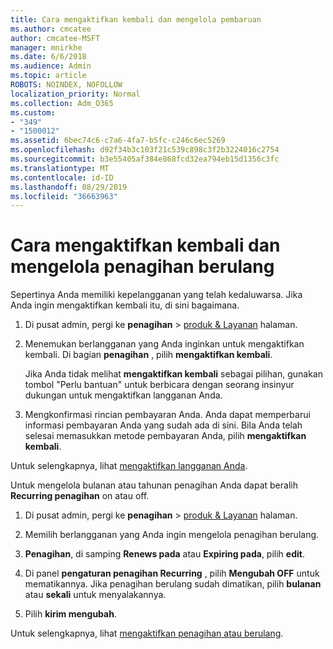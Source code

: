 ```yaml
---
title: Cara mengaktifkan kembali dan mengelola pembaruan
ms.author: cmcatee
author: cmcatee-MSFT
manager: mnirkhe
ms.date: 6/6/2018
ms.audience: Admin
ms.topic: article
ROBOTS: NOINDEX, NOFOLLOW
localization_priority: Normal
ms.collection: Adm_O365
ms.custom:
- "349"
- "1500012"
ms.assetid: 6bec74c6-c7a6-4fa7-b5fc-c246c6ec5269
ms.openlocfilehash: d92f34b3c103f21c539c898c3f2b3224016c2754
ms.sourcegitcommit: b3e55405af384e868fcd32ea794eb15d1356c3fc
ms.translationtype: MT
ms.contentlocale: id-ID
ms.lasthandoff: 08/29/2019
ms.locfileid: "36663963"
---
```

# <a name="how-to-reactivate-and-manage-recurring-billing"></a>Cara mengaktifkan kembali dan mengelola penagihan berulang

Sepertinya Anda memiliki kepelangganan yang telah kedaluwarsa. Jika Anda ingin mengaktifkan kembali itu, di sini bagaimana.
  
1. Di pusat admin, pergi ke **penagihan** \> [produk & Layanan](https://go.microsoft.com/fwlink/p/?linkid=842054) halaman.

2. Menemukan berlangganan yang Anda inginkan untuk mengaktifkan kembali. Di bagian **penagihan** , pilih **mengaktifkan kembali**.

    Jika Anda tidak melihat **mengaktifkan kembali** sebagai pilihan, gunakan tombol "Perlu bantuan" untuk berbicara dengan seorang insinyur dukungan untuk mengaktifkan langganan Anda.

3. Mengkonfirmasi rincian pembayaran Anda. Anda dapat memperbarui informasi pembayaran Anda yang sudah ada di sini. Bila Anda telah selesai memasukkan metode pembayaran Anda, pilih **mengaktifkan kembali**.

Untuk selengkapnya, lihat [mengaktifkan langganan Anda](https://docs.microsoft.com/en-us/office365/admin/subscriptions-and-billing/reactivate-your-subscription). 

Untuk mengelola bulanan atau tahunan penagihan Anda dapat beralih **Recurring penagihan** on atau off.
  
1. Di pusat admin, pergi ke **penagihan** \> [produk & Layanan](https://go.microsoft.com/fwlink/p/?linkid=842054) halaman.

2. Memilih berlangganan yang Anda ingin mengelola penagihan berulang.

3. **Penagihan**, di samping **Renews pada** atau **Expiring pada**, pilih **edit**.

4. Di panel **pengaturan penagihan Recurring** , pilih **Mengubah OFF** untuk mematikannya. Jika penagihan berulang sudah dimatikan, pilih **bulanan** atau **sekali** untuk menyalakannya.

5. Pilih **kirim mengubah**.

Untuk selengkapnya, lihat [mengaktifkan penagihan atau berulang](https://docs.microsoft.com/office365/admin/subscriptions-and-billing/renew-your-subscription#turn-recurring-billing-off-or-on).